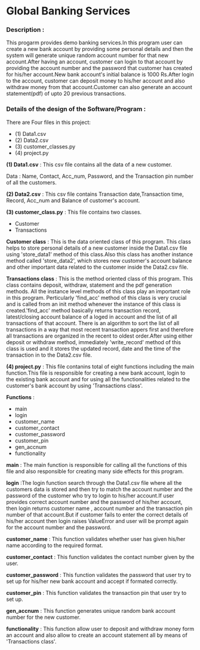 # Global Banking Services
####
### Description :
This progarm provides demo banking services.In this program user can create a new bank account by providing some personal details and then the system will generate unique random account number for that new account.After having an account, customer can login to that account by providing the account number and the password that customer has created for his/her account.New bank account's initial balance is 1000 Rs.After login to the account, customer can deposit money to his/her account and also withdraw money from that account.Customer can also generate an account statement(pdf) of upto 20 previous transactions.

### Details of the design of the Software/Program :
There are Four files in this project: 
* (1) Data1.csv
* (2) Data2.csv
* (3) customer_classes.py
* (4) project.py

**(1) Data1.csv** : This csv file contains all the data of a new customer.

Data : Name, Contact, Acc_num, Password, and the Transaction pin number of all the customers.



**(2) Data2.csv** : This csv file contains Transaction date,Transaction time, Record, Acc_num and Balance of customer's account.




**(3) customer_class.py** : This file contains two classes.

* Customer
* Transactions

**Customer class** : This is the data oriented class of this program. This class helps to store personal details of a new customer inside the Data1.csv file using 'store_data1' method of this class.Also this class has another instance method called 'store_data2', which stores new customer's account balance and other important data related to the customer inside the Data2.csv file.

**Transactions class** : This is the method oriented class of this program. This class contains deposit, withdraw, statement and the pdf generation methods. All the instance level methods of this class play an important role in this program. Perticularly 'find_acc' method of this class is very crucial and is called from an init method whenever the instance of this class is created.'find_acc' method basically returns transaction record, latest/closing account balance of a loged in account and the list of all transactions of that account. There is an algorithm to sort the list of all transactions in a way that most recent transaction appers first and therefore all transactions are organized in the recent to oldest order.After using either deposit or withdraw method, immediately 'write_record' method of this class is used and it stores the updated record, date and the time of the transaction in to the Data2.csv file.




**(4) project.py** : This file contanins total of eight functions including the main function.This file is responsible for creating a new bank account, login to the existing bank account and for using all the functionalities related to the customer's bank account by using 'Transactions class'.

**Functions** :
* main
* login
* customer_name
* customer_contact
* customer_password
* customer_pin
* gen_accnum
* functionality

**main** : The main function is responsible for calling all the functions of this file and also responsible for creating many side effects for this program.

**login** :The login function search through the Data1.csv file where all the customers data is stored and then try to match the account number and the password of the customer who try to login to his/her account.If user provides correct account number and the password of his/her account, then login returns customer name , account number and the transaction pin number of that account.But if customer fails to enter the correct details of his/her account then login raises ValueError and user will be prompt again for the account number and the password.

**customer_name** : This function validates whether user has given his/her name according to the required format.

**customer_contact** : This function validates the contact number given by the user.

**customer_password** : This function validates the password that user try to set up for his/her new bank account and accept if formated correctly.

**customer_pin** : This function validates the transaction pin that user try to set up.

**gen_accnum** : This function generates unique random bank account number for the new customer.

**functionality** : This function allow user to deposit and withdraw money form an account and also allow to create an account statement all by means of 'Transactions class'.





















